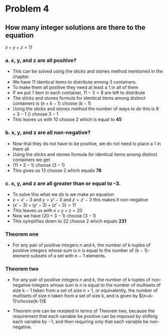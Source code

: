 # Problem 4

## How many integer solutions are there to the equation 
$x + y + z = 11$

### a. x, y, and z are all positive?

- This can be solved using the sticks and stones method mentioned in the chapter.
- We have 11 identical items to distribute among 3 containers.
- To make them all positive they need at least a 1 in all of them
- If we put 1 item in each container, $11-3=8$ are left to distribute
- The sticks and stones formula for identical items among distinct containers is $(n+k-1)$ choose $(k-1)$
- Using the sticks and stones method the number of ways to do this is $8+3-1$ () choose $3-1$ 
- This leaves us with 10 choose 2 which is equal to **45**


### b. x, y, and z are all non-negative?
- Now that they do not have to be positive, we do not need to place a 1 in them all
- Using the sticks and stones formula for identical items among distinct containers we get
- $(11+3-1)$ choose $(3-1)$
- This gives us 13 choose 2 which equals **78**

### c. x, y, and z are all greater than or equal to -3.
- To solve this what we do is we make an equation
- $x=x'-3$ and $y=y'-3$  and $z=z'-3$ this makes it non-negative
- $(x'-3)+(y'-3)+(z'-3)=11$
- This leaves us with $x+y+z=20$
- Now we have $(20+3-1)$ choose $(3-1)$
- This symplifies down to 22 choose 2 which equals **231**

### Theorem one
- For any pair of positive integers n and k, the number of k-tuples of positive integers whose sum is n is equal to the number of (k − 1)-element subsets of a set with n − 1 elements.
### Theorem two
- For any pair of positive integers n and k, the number of k-tuples of non-negative integers whose sum is n is equal to the number of multisets of size k − 1 taken from a set of size n + 1, or equivalently, the number of multisets of size n taken from a set of size k, and is given by ${n+k-1}\choose{k-1}$

- Theorem one can be restated in terms of Theorem two, because the requirement that each variable be positive can be imposed by shifting each variable by −1, and then requiring only that each variable be non-negative.